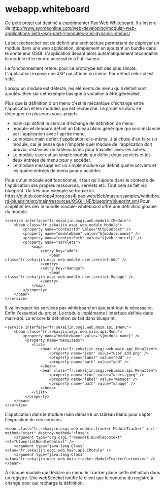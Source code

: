 # webapp.whiteboard

Ce petit projet est destiné à expérimenter Pax Web Whiteboard.
Il s'inspire de http://www.ayomaonline.com/web-developing/modular-web-applications-with-osgi-part-1-modules-and-dynamic-menus/

Le but rechercher est de définir une architecture permettant de déployer un module dans une web application, simplement en ajoutant un bundle dans le conteneur OSGI.
L'application devant alors automatiquement reconnaitre le module et le rendre accessible à l'utilisateur.

Le fonctionnement retenu pour ce prototype est des plus simple.
L'application expose une JSP qui affiche un menu.
Par défaut celui-ci est vide.

Lorsqu'un module est détecté, les éléments de menu qu'il définit sont ajoutés.
Bien sûr cet exemple basique a vocation à être généralisé.

Plus que la définition d'un menu c'est la mécanique d’échange entre l'application et les modules qui est recherché.
Le projet va donc se découper en plusieurs sous-projets.

* main-api définit le service d'échange de définition de menu 
* module-whiteboard définit un tableau blanc générique qui sera instancié par l'application avec l'api de menu.
* Le module main définit l'application elle-même. J'ai choisi d'en faire un module, car je pense que n'importe quel module de l'application doit pouvoir instancier un tableau blanc pour travailler avec les autres.
* Le module user est un simple module qui définit deux servlets et les deux entrées de menu pour y accéder.
* Le module message est un simple module qui définit quatre servlets et les quatre entrées de menu pour y accéder.

Pour qu'un module soit fonctionnel, il faut qu'il ajoute dans le contexte de l'application ses propres ressources, servlets etc.
Tout cela se fait via blueprint.
Un très bon exemple se trouve ici https://github.com/ops4j/org.ops4j.pax.web/blob/master/samples/whiteboard-blueprint/src/main/resources/OSGI-INF/blueprint/blueprint.xml
Pour simplifier les dev le bundle module-whiteboard offre une définition gloable du module.

    <service interface="fr.sekaijin.osgi.web.module.IModule">
        <bean class="fr.sekaijin.osgi.web.module.Module">
            <property name="contextId" value="httpContext" />
            <property name="moduleName" value="${module.name}" />
            <property name="contextPath" value="${web.context}" />
            <property name="servlets">
                <map>
                    <entry key="add">
                        <bean class="fr.sekaijin.osgi.web.module.user.servlet.Add" />
                    </entry>
                    <entry key="manage">
                        <bean class="fr.sekaijin.osgi.web.module.user.servlet.Manage" />
                    </entry>
                </map>
            </property>
        </bean>
    </service>
Il va invoquer les services pax whiteboard en ajoutant tout le nécessaire.
Enfin l'essentiel du projet. Le module implémente l'interface définie dans main-api.
La encore la définition se fait dans blueprint.

    <service interface="fr.sekaijin.osgi.web.main.api.IMenu">
        <bean class="fr.sekaijin.osgi.web.main.api.Menu">
            <property name="moduleName" value="${module.name}" />
             <property name="menuItems">
                <list>
                    <bean class="fr.sekaijin.osgi.web.main.api.MenuItem">
                        <property name="icon" value="user_add.png" />
                        <property name="label" value="add" />
                        <property name="path" value="add" />
                    </bean>
                    <bean class="fr.sekaijin.osgi.web.main.api.MenuItem">
                        <property name="icon" value="users.jpeg" />
                        <property name="label" value="manage" />
                        <property name="path" value="manage" />
                    </bean>
                </list>
             </property>
        </bean>
    </service>

L'application dans le module main démarre un tableau blanc pour capter l'exposition de ces services.
    
    <bean class="fr.sekaijin.osgi.web.module.tracker.ModuleTracker" init-method="start" destroy-method="close">
        <argument type="org.osgi.framework.BundleContext" ref="blueprintBundleContext" />
        <argument type="java.lang.Class" value="fr.sekaijin.osgi.web.main.api.IModule" />
        <argument type="java.lang.Class" value="fr.sekaijin.osgi.web.main.tracker.ModuleTrackerCustomizer" />
    </bean>

À chaque module qui déclare un menu le Tracker place cette définition dans un registre.
Une webScocket notifie le client que le contenu du registre à changé pour qui recharge la définition.
    
